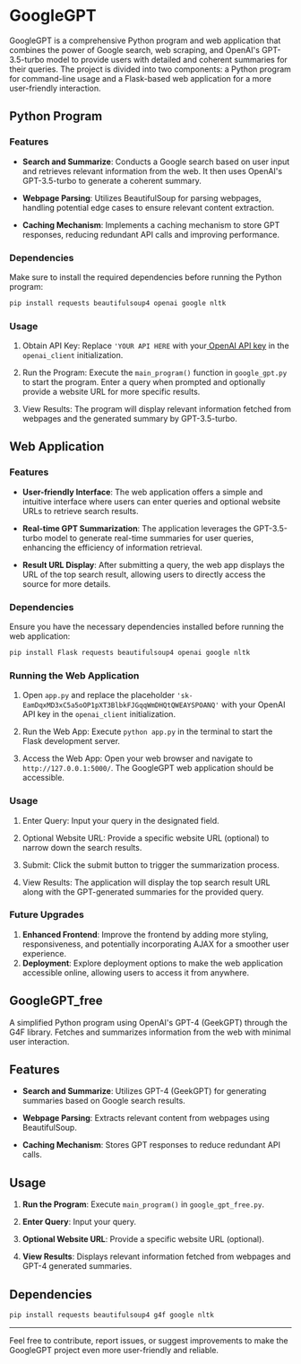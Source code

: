 # GoogleGPT

GoogleGPT is a comprehensive Python program and web application that combines the power of Google search, web scraping, and OpenAI's GPT-3.5-turbo model to provide users with detailed and coherent summaries for their queries. The project is divided into two components: a Python program for command-line usage and a Flask-based web application for a more user-friendly interaction.

## Python Program

### Features

- **Search and Summarize**: Conducts a Google search based on user input and retrieves relevant information from the web. It then uses OpenAI's GPT-3.5-turbo to generate a coherent summary.

- **Webpage Parsing**: Utilizes BeautifulSoup for parsing webpages, handling potential edge cases to ensure relevant content extraction.

- **Caching Mechanism**: Implements a caching mechanism to store GPT responses, reducing redundant API calls and improving performance.

### Dependencies

Make sure to install the required dependencies before running the Python program:

```bash
pip install requests beautifulsoup4 openai google nltk
```

### Usage

1. Obtain API Key: Replace `'YOUR API HERE` with your[ OpenAI API key](https://platform.openai.com/api-keys) in the `openai_client` initialization.

2. Run the Program: Execute the `main_program()` function in `google_gpt.py` to start the program. Enter a query when prompted and optionally provide a website URL for more specific results.

3. View Results: The program will display relevant information fetched from webpages and the generated summary by GPT-3.5-turbo.

## Web Application

### Features

- **User-friendly Interface**: The web application offers a simple and intuitive interface where users can enter queries and optional website URLs to retrieve search results.

- **Real-time GPT Summarization**: The application leverages the GPT-3.5-turbo model to generate real-time summaries for user queries, enhancing the efficiency of information retrieval.

- **Result URL Display**: After submitting a query, the web app displays the URL of the top search result, allowing users to directly access the source for more details.

### Dependencies

Ensure you have the necessary dependencies installed before running the web application:

```bash
pip install Flask requests beautifulsoup4 openai google nltk
```

### Running the Web Application

1. Open `app.py` and replace the placeholder `'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'` with your OpenAI API key in the `openai_client` initialization.

2. Run the Web App: Execute `python app.py` in the terminal to start the Flask development server.

3. Access the Web App: Open your web browser and navigate to `http://127.0.0.1:5000/`. The GoogleGPT web application should be accessible.

### Usage

1. Enter Query: Input your query in the designated field.

2. Optional Website URL: Provide a specific website URL (optional) to narrow down the search results.

3. Submit: Click the submit button to trigger the summarization process.

4. View Results: The application will display the top search result URL along with the GPT-generated summaries for the provided query.

### Future Upgrades
1. **Enhanced Frontend**: Improve the frontend by adding more styling, responsiveness, and potentially incorporating AJAX for a smoother user experience.
2. **Deployment**: Explore deployment options to make the web application accessible online, allowing users to access it from anywhere.
   
## GoogleGPT_free

A simplified Python program using OpenAI's GPT-4 (GeekGPT) through the G4F library. Fetches and summarizes information from the web with minimal user interaction.

## Features

- **Search and Summarize**: Utilizes GPT-4 (GeekGPT) for generating summaries based on Google search results.

- **Webpage Parsing**: Extracts relevant content from webpages using BeautifulSoup.

- **Caching Mechanism**: Stores GPT responses to reduce redundant API calls.

## Usage

1. **Run the Program**: Execute `main_program()` in `google_gpt_free.py`.

2. **Enter Query**: Input your query.

3. **Optional Website URL**: Provide a specific website URL (optional).

4. **View Results**: Displays relevant information fetched from webpages and GPT-4 generated summaries.

## Dependencies

```bash
pip install requests beautifulsoup4 g4f google nltk
```
-------------------
Feel free to contribute, report issues, or suggest improvements to make the GoogleGPT project even more user-friendly and reliable.
